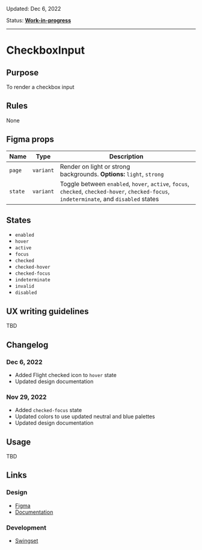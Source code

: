 Updated: Dec 6, 2022

Status: **[Work-in-progress](https://hashicorp-wpl-documentation.vercel.app/guides/can-i-use#work-in-progress)**



---

# CheckboxInput

## Purpose

To render a checkbox input

## Rules

None

## Figma props

| Name | Type | Description |
|----|----|----|
| `page` | `variant` | Render on light or strong backgrounds. **Options:** `light`, `strong` |
| `state` | `variant` | Toggle between `enabled`, `hover`, `active`, `focus`, `checked`, `checked-hover`, `checked-focus`, `indeterminate`, and `disabled` states |

## States

* `enabled`
* `hover`
* `active`
* `focus`
* `checked`
* `checked-hover`
* `checked-focus`
* `indeterminate`
* `invalid`
* `disabled`

## UX writing guidelines

TBD

## Changelog

### Dec 6, 2022

* Added Flight checked icon to `hover` state
* Updated design documentation

### Nov 29, 2022

* Added `checked-focus` state
* Updated colors to use updated neutral and blue palettes
* Updated design documentation

## Usage

TBD

## Links

### Design

* [Figma](https://www.figma.com/file/7cYgDM618stjYUHDqAfRec/Components?node-id=640%3A1754)
* [Documentation](https://hashicorp-wpl-documentation.vercel.app/components/form/checkbox-input)

### Development

* [Swingset](https://react-components.vercel.app/components/checkboxinput)


